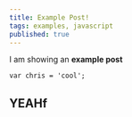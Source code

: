 ```yaml
---
title: Example Post!
tags: examples, javascript
published: true
---
```


I am showing an **example post**

```
var chris = 'cool';
```

## YEAHf
